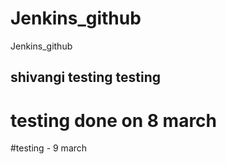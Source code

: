 # Jenkins_github
Jenkins_github
## shivangi testing testing 
# testing done on 8 march 
#testing - 9 march 

